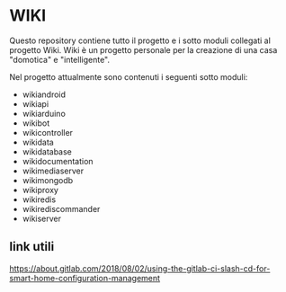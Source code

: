  # WIKI

 Questo repository contiene tutto il progetto e i sotto moduli collegati al progetto Wiki.
 Wiki è un progetto personale per la creazione di una casa "domotica" e "intelligente".

 Nel progetto attualmente sono contenuti i seguenti sotto moduli:
 - wikiandroid
 - wikiapi
 - wikiarduino
 - wikibot
 - wikicontroller
 - wikidata
 - wikidatabase
 - wikidocumentation
 - wikimediaserver
 - wikimongodb
 - wikiproxy
 - wikiredis
 - wikirediscommander
 - wikiserver


 ## link utili

 https://about.gitlab.com/2018/08/02/using-the-gitlab-ci-slash-cd-for-smart-home-configuration-management